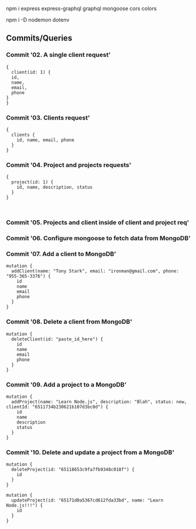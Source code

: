 npm i express express-graphql graphql mongoose cors colors

npm i -D nodemon dotenv

## Commits/Queries

### Commit '02. A single client request'
```
{
  client(id: 1) {
  id,
  name,
  email,
  phone
}
}
```

### Commit '03. Clients request'
```
{
  clients {
    id, name, email, phone
  }
}
```

### Commit '04. Project and projects requests'
```
{
  project(id: 1) {
    id, name, description, status
  }
}
```
```
 
```

### Commit '05. Projects and client inside of client and project req'

### Commit '06. Configure mongoose to fetch data from MongoDB'

### Commit '07. Add a client to MongoDB'

```
mutation {
  addClient(name: "Tony Stark", email: "ironman@gmail.com", phone: "955-365-3376") {
    id
    name
    email
    phone
  }
}
```

### Commit '08. Delete a client from MongoDB'

```
mutation {
  deleteClient(id: "paste_id_here") {
    id
    name
    email
    phone
  }
}
```

### Commit '09. Add a project to a MongoDB'

```
mutation {
  addProject(name: "Learn Node.js", description: "Blah", status: new, clientId: "6511734b230621b107d3bc0d") {
    id
    name
    description
    status
  }
}
```

### Commit '10. Delete and update a project from a MongoDB'
```
mutation {   
  deleteProject(id: "65118653c9fa7fb9348c018f") {
    id 
  }
}
```

```
mutation {   
  updateProject(id: "65171d0a5367cd612fda33bd", name: "Learn Node.js!!!") {
    id 
  }
}
```